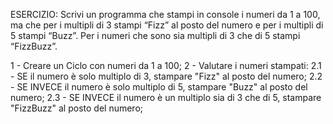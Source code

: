 ESERCIZIO: Scrivi un programma che stampi in console i numeri da 1 a 100, ma che per i multipli di 3 stampi “Fizz” al posto del numero e per i multipli di 5 stampi “Buzz”. Per i numeri che sono sia multipli di 3 che di 5 stampi “FizzBuzz”.


1 - Creare un Ciclo con numeri da 1 a 100;
2 - Valutare i numeri stampati:
    2.1 - SE  il numero è solo multiplo di 3, stampare "Fizz" al posto del numero;
    2.2 - SE INVECE il numero è solo multiplo di 5, stampare "Buzz" al posto del numero;
    2.3 - SE INVECE il numero è un multiplo sia di 3 che di 5, stampare "FizzBuzz" al posto del numero;